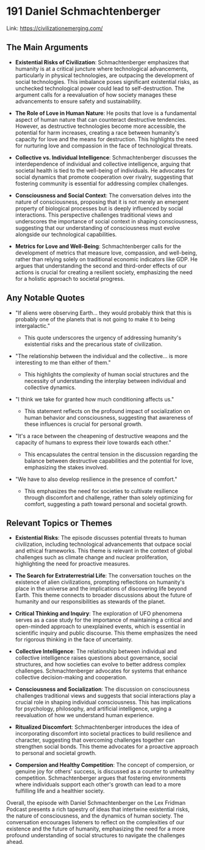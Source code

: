 # 191 Daniel Schmachtenberger


Link: https://civilizationemerging.com/



## The Main Arguments

- **Existential Risks of Civilization**: Schmachtenberger emphasizes that humanity is at a critical juncture where technological advancements, particularly in physical technologies, are outpacing the development of social technologies. This imbalance poses significant existential risks, as unchecked technological power could lead to self-destruction. The argument calls for a reevaluation of how society manages these advancements to ensure safety and sustainability.

- **The Role of Love in Human Nature**: He posits that love is a fundamental aspect of human nature that can counteract destructive tendencies. However, as destructive technologies become more accessible, the potential for harm increases, creating a race between humanity's capacity for love and the means for destruction. This highlights the need for nurturing love and compassion in the face of technological threats.

- **Collective vs. Individual Intelligence**: Schmachtenberger discusses the interdependence of individual and collective intelligence, arguing that societal health is tied to the well-being of individuals. He advocates for social dynamics that promote cooperation over rivalry, suggesting that fostering community is essential for addressing complex challenges.

- **Consciousness and Social Context**: The conversation delves into the nature of consciousness, proposing that it is not merely an emergent property of biological processes but is deeply influenced by social interactions. This perspective challenges traditional views and underscores the importance of social context in shaping consciousness, suggesting that our understanding of consciousness must evolve alongside our technological capabilities.

- **Metrics for Love and Well-Being**: Schmachtenberger calls for the development of metrics that measure love, compassion, and well-being, rather than relying solely on traditional economic indicators like GDP. He argues that understanding the second and third-order effects of our actions is crucial for creating a resilient society, emphasizing the need for a holistic approach to societal progress.

## Any Notable Quotes

- "If aliens were observing Earth... they would probably think that this is probably one of the planets that is not going to make it to being intergalactic."
  - This quote underscores the urgency of addressing humanity's existential risks and the precarious state of civilization.

- "The relationship between the individual and the collective... is more interesting to me than either of them."
  - This highlights the complexity of human social structures and the necessity of understanding the interplay between individual and collective dynamics.

- "I think we take for granted how much conditioning affects us."
  - This statement reflects on the profound impact of socialization on human behavior and consciousness, suggesting that awareness of these influences is crucial for personal growth.

- "It's a race between the cheapening of destructive weapons and the capacity of humans to express their love towards each other."
  - This encapsulates the central tension in the discussion regarding the balance between destructive capabilities and the potential for love, emphasizing the stakes involved.

- "We have to also develop resilience in the presence of comfort."
  - This emphasizes the need for societies to cultivate resilience through discomfort and challenge, rather than solely optimizing for comfort, suggesting a path toward personal and societal growth.

## Relevant Topics or Themes

- **Existential Risks**: The episode discusses potential threats to human civilization, including technological advancements that outpace social and ethical frameworks. This theme is relevant in the context of global challenges such as climate change and nuclear proliferation, highlighting the need for proactive measures.

- **The Search for Extraterrestrial Life**: The conversation touches on the existence of alien civilizations, prompting reflections on humanity's place in the universe and the implications of discovering life beyond Earth. This theme connects to broader discussions about the future of humanity and our responsibilities as stewards of the planet.

- **Critical Thinking and Inquiry**: The exploration of UFO phenomena serves as a case study for the importance of maintaining a critical and open-minded approach to unexplained events, which is essential in scientific inquiry and public discourse. This theme emphasizes the need for rigorous thinking in the face of uncertainty.

- **Collective Intelligence**: The relationship between individual and collective intelligence raises questions about governance, social structures, and how societies can evolve to better address complex challenges. Schmachtenberger advocates for systems that enhance collective decision-making and cooperation.

- **Consciousness and Socialization**: The discussion on consciousness challenges traditional views and suggests that social interactions play a crucial role in shaping individual consciousness. This has implications for psychology, philosophy, and artificial intelligence, urging a reevaluation of how we understand human experience.

- **Ritualized Discomfort**: Schmachtenberger introduces the idea of incorporating discomfort into societal practices to build resilience and character, suggesting that overcoming challenges together can strengthen social bonds. This theme advocates for a proactive approach to personal and societal growth.

- **Compersion and Healthy Competition**: The concept of compersion, or genuine joy for others' success, is discussed as a counter to unhealthy competition. Schmachtenberger argues that fostering environments where individuals support each other's growth can lead to a more fulfilling life and a healthier society.

Overall, the episode with Daniel Schmachtenberger on the Lex Fridman Podcast presents a rich tapestry of ideas that intertwine existential risks, the nature of consciousness, and the dynamics of human society. The conversation encourages listeners to reflect on the complexities of our existence and the future of humanity, emphasizing the need for a more profound understanding of social structures to navigate the challenges ahead.